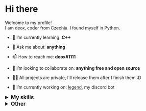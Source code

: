 # Hi there

Welcome to my profile!  
I am deox, coder from Czechia. I found myself in Python.

- 🌱 I’m currently learning: **C++**

- 💬 Ask me about: **anything**

- 📫 How to reach me: **deox#1111**

- 👯 I’m looking to collaborate on: **anything free and open source**

- 👨‍💻 All projects are private, I'll release them after I finish them :D 

- 🔭 I’m currently working on: [legend.](https://legend.deox.space) my discord bot




<details>
  <summary style="font-size:1.25em"><strong>My skills</strong></summary>

 ## Languages

![JavaScript](https://img.shields.io/badge/javascript%20-%23323330.svg?&style=for-the-badge&logo=javascript&logoColor=%23F7DF1E)
![Python](https://img.shields.io/badge/python%20-%2314354C.svg?&style=for-the-badge&logo=python&logoColor=white)
![Java](https://img.shields.io/badge/java-%23ED8B00.svg?&style=for-the-badge&logo=java&logoColor=white)
![TypeScript](https://img.shields.io/badge/typescript%20-%23007ACC.svg?&style=for-the-badge&logo=typescript&logoColor=white)
![Dart](https://img.shields.io/badge/dart-%230175C2.svg?&style=for-the-badge&logo=dart&logoColor=white)
![HTML5](https://img.shields.io/badge/html5%20-%23E34F26.svg?&style=for-the-badge&logo=html5&logoColor=white)
![CSS3](https://img.shields.io/badge/css3%20-%231572B6.svg?&style=for-the-badge&logo=css3&logoColor=white)
![Shell Script](https://img.shields.io/badge/shell_script%20-%23121011.svg?&style=for-the-badge&logo=gnu-bash&logoColor=white)
![Markdown](https://img.shields.io/badge/markdown-%23000000.svg?&style=for-the-badge&logo=markdown&logoColor=white)

## Frameworks

![Node.js](https://img.shields.io/badge/node.js%20-%2343853D.svg?&style=for-the-badge&logo=node.js&logoColor=white)
![Express](https://img.shields.io/badge/express.js%20-%23404d59.svg?&style=for-the-badge&logo=express)
![React](https://img.shields.io/badge/react%20-%2320232a.svg?&style=for-the-badge&logo=react&logoColor=%2361DAFB)
![Material UI](https://img.shields.io/badge/material%20ui%20-%230081CB.svg?&style=for-the-badge&logo=material-ui&logoColor=white)
![Flask](https://img.shields.io/badge/flask%20-%23000.svg?&style=for-the-badge&logo=flask&logoColor=white)
![Flutter](https://img.shields.io/badge/Flutter%20-%2302569B.svg?&style=for-the-badge&logo=Flutter&logoColor=white)
![Redux](https://img.shields.io/badge/redux%20-%23593d88.svg?&style=for-the-badge&logo=redux&logoColor=white)
![SASS](https://img.shields.io/badge/SASS%20-hotpink.svg?&style=for-the-badge&logo=SASS&logoColor=white)
![Selenium](https://img.shields.io/badge/selenium%20-%2343B02A.svg?&style=for-the-badge&logo=selenium&logoColor=white)
![Electrom](https://img.shields.io/badge/electron%20-%2347848f.svg?&style=for-the-badge&logo=electron&logoColor=white)

## Version Control

![Git](https://img.shields.io/badge/git%20-%23F05033.svg?&style=for-the-badge&logo=git&logoColor=white)
![GitHub](https://img.shields.io/badge/github%20-%23121011.svg?&style=for-the-badge&logo=github&logoColor=white)
![GitLab](https://img.shields.io/badge/gitlab%20-%23181717.svg?&style=for-the-badge&logo=gitlab&logoColor=white)

## Hosting/SaaS

![Google Cloud](https://img.shields.io/badge/Google%20Cloud%20-%234285F4.svg?&style=for-the-badge&logo=google-cloud&logoColor=white)
![Heroku](https://img.shields.io/badge/heroku%20-%23430098.svg?&style=for-the-badge&logo=heroku&logoColor=white)
![Firebase](https://img.shields.io/badge/firebase%20-%23039BE5.svg?&style=for-the-badge&logo=firebase)
![Vercel](https://img.shields.io/badge/vercel%20-%23000000.svg?&style=for-the-badge&logo=vercel)

## Databases

![MongoDB](https://img.shields.io/badge/MongoDB-%234ea94b.svg?&style=for-the-badge&logo=mongodb&logoColor=white)

## CI

![GitHub Actions](https://img.shields.io/badge/github%20actions%20-%232671E5.svg?&style=for-the-badge&logo=github%20actions&logoColor=white)
![TravisCI](https://img.shields.io/badge/travisci%20-%232B2F33.svg?&style=for-the-badge&logo=travis&logoColor=white)

## Other

![Jupyter](https://img.shields.io/badge/Jupyter%20-%23F37626.svg?&style=for-the-badge&logo=Jupyter&logoColor=white)
![Docker](https://img.shields.io/badge/docker%20-%230db7ed.svg?&style=for-the-badge&logo=docker&logoColor=white)

## Operating Systems

![Ubuntu](https://img.shields.io/badge/Ubuntu-E95420?style=for-the-badge&logo=ubuntu&logoColor=white)
![Kali Linux](https://img.shields.io/badge/Kali_Linux-557C94?style=for-the-badge&logo=kali-linux&logoColor=white)
![Arch Linux](https://img.shields.io/badge/Arch_Linux-1793D1?style=for-the-badge&logo=arch-linux&logoColor=white)
![Manjaro](https://img.shields.io/badge/manjaro-35BF5C?style=for-the-badge&logo=manjaro&logoColor=white)
![Windows 10](https://img.shields.io/badge/Windows-0078D6?style=for-the-badge&logo=windows&logoColor=white)
![Android](https://img.shields.io/badge/Android-3DDC84?style=for-the-badge&logo=android&logoColor=white)
![iOS](https://img.shields.io/badge/iOS-000000?style=for-the-badge&logo=ios&logoColor=white)
</details>

<details>
  <summary style="font-size:1.25em"><strong>Other</strong></summary>

## Social

[![twitter](https://img.shields.io/badge/twitter-%2300acee.svg?&style=for-the-badge&logo=twitter&logoColor=white)](https://twitter.com/deoxin_)
[![instagram](https://img.shields.io/badge/instagram-%23000000.svg?&style=for-the-badge&logo=instagram&logoColor=white)](https://www.instagram.com/deoxin_)
[![spotify](https://img.shields.io/badge/spotify-%231ED760.svg?&style=for-the-badge&logo=spotify&logoColor=white)](https://open.spotify.com/user/c0sgyo52z09hedis7oabmza31?si=c1627d75e2a64662)
[![github](https://img.shields.io/badge/github-%2324292e.svg?&style=for-the-badge&logo=github&logoColor=white)](https://github.com/deox1111)

## Gaming

![Steam](https://img.shields.io/badge/steam%20-eboy%20kubuś%20uwu-%232088FF.svg?&style=for-the-badge&logo=steam&logoColor=white)](https://steamcommunity.com/id/uzivatel)

## Contact

![mail](https://img.shields.io/badge/protonmail-%238B89CC.svg?&style=for-the-badge&logo=protonmail&logoColor=white)](mailto:root@deox.space)
![discord](https://img.shields.io/badge/Discord-7289DA?style=for-the-badge&logo=discord&logoColor=white)](deox#1111)

## Donate

[![bitcoin](https://img.shields.io/badge/btc-1DQJcyFxqLH26zerixsgTsMhx4CP9ReBYe-black?style=for-the-badge&logo=bitcoin&logoColor=white)](bitcoin:1DQJcyFxqLH26zerixsgTsMhx4CP9ReBYe)
[![ethereum](https://img.shields.io/badge/eth-0xdfc49223f9414bc7e073e15b9269053c8f2d3639-black?style=for-the-badge&logo=ethereum&logoColor=white)](ethereum:0xdfc49223f9414bc7e073e15b9269053c8f2d3639)
[![litecoin](https://img.shields.io/badge/Litecoin-1DQJcyFxqLH26zerixsgTsMhx4CP9ReBYe-black?style=for-the-badge&logo=litecoin&logoColor=white)](litecoin:LVTfT8bwj1QWqtDfZh3WzMv8innUz4HskB)
[![dogecoin](https://img.shields.io/badge/dogecoin-DFRxU9y9vSkmZbmDF3erBmeRUoQR7zTkaP-black?style=for-the-badge&logo=dogecoin&logoColor=white)](dogecoin:DFRxU9y9vSkmZbmDF3erBmeRUoQR7zTkaP)
[![monero](https://img.shields.io/badge/monero-861dLUXMFLiVTQ3pVaNBrbhqTDeZEmFSMVLBVgDMRvovecbfdsPmJVC16h7Xfk9MM2LWEY6wwvb28EjP3uD9Gd6F44xgZtn-black?style=for-the-badge&logo=monero&logoColor=white)](monero:861dLUXMFLiVTQ3pVaNBrbhqTDeZEmFSMVLBVgDMRvovecbfdsPmJVC16h7Xfk9MM2LWEY6wwvb28EjP3uD9Gd6F44xgZtn)
[![dogecoin](https://img.shields.io/badge/dogecoin-DFRxU9y9vSkmZbmDF3erBmeRUoQR7zTkaP-black?style=for-the-badge&logo=dogecoin&logoColor=white)](dogecoin:DFRxU9y9vSkmZbmDF3erBmeRUoQR7zTkaP)

</details>
